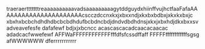 traeraertttttttreaaaaaaaaaavadsaaaaaaaaagytddguydxhiinffvujhctfaaFafaAAAAAAAAAAAAAAAAAAAAAAcscczdccnxkxjxbxxndjxkxbxbdbxjxkxkxbxjc xbxhxbcbchdhdhdbcbcbdhdufbcbdncbdjdndvdbdhdnsjxkxjxbxhdjdkxbxxsvadveavefesfe
dafafewf
bdjxjxbcncc
acascascacadcaacacaacac
adadcacfwwefewf
AFFWaFFFFFFFFFFFFfffdfsfcssdffaff
FFFFFffffffffffffsgsg
afWWWWWW
dferrrrrrrrrrr
